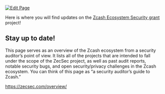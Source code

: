 <a href="https://github.com/henryquincy/zechub/edit/main/site/Zcash_Community/Zcash_Ecosystem_Security.md" target="_blank">
  <img src="https://img.shields.io/badge/Edit-blue" alt="Edit Page"/>
</a>


Here is where you will find updates on the [Zcash Ecosystem Security grant](https://forum.zcashcommunity.com/t/zcash-ecosystem-security-lead/42090) project!

## Stay up to date!

This page serves as an overview of the Zcash ecosystem from a security auditor’s point of view. It lists all of the projects that are intended to fall under
the scope of the ZecSec project, as well as past audit reports, notable security bugs, and open security/privacy challenges in the Zcash ecosystem. You can
think of this page as “a security auditor’s guide to Zcash.”



https://zecsec.com/overview/
